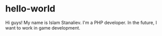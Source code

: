 # hello-world

Hi guys! My name is Islam Stanaliev. I'm a PHP developer. In the future, I want to work in game development.
